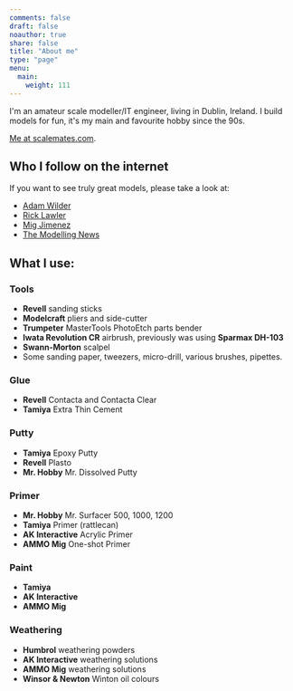 ```yaml
---
comments: false
draft: false
noauthor: true
share: false
title: "About me"
type: "page"
menu:
  main:
    weight: 111
---
```


I'm an amateur scale modeller/IT engineer, living in Dublin, Ireland.
I build models for fun, it's my main and favourite hobby since the 90s.

[Me at scalemates.com](https://www.scalemates.com/profiles/mate.php?id=38867).

## Who I follow on the internet

If you want to see truly great models, please take a look at:
* [Adam Wilder](http://wilder.su)
* [Rick Lawler](http://ricklawler-propaganda.com/propaganda/)
* [Mig Jimenez](http://migjimenez.com)
* [The Modelling News](https://www.themodellingnews.com/)

## What I use:

### Tools

* **Revell** sanding sticks
* **Modelcraft** pliers and side-cutter
* **Trumpeter** MasterTools PhotoEtch parts bender
* **Iwata Revolution CR** airbrush, previously was using **Sparmax DH-103**
* **Swann-Morton** scalpel
* Some sanding paper, tweezers, micro-drill, various brushes, pipettes.

### Glue

* **Revell** Contacta and Contacta Clear
* **Tamiya** Extra Thin Cement

### Putty

* **Tamiya** Epoxy Putty
* **Revell** Plasto
* **Mr. Hobby** Mr. Dissolved Putty

### Primer

* **Mr. Hobby** Mr. Surfacer 500, 1000, 1200
* **Tamiya** Primer (rattlecan)
* **AK Interactive** Acrylic Primer
* **AMMO Mig** One-shot Primer

### Paint
* **Tamiya**
* **AK Interactive**
* **AMMO Mig**

### Weathering
* **Humbrol** weathering powders
* **AK Interactive** weathering solutions
* **AMMO Mig** weathering solutions
* **Winsor & Newton** Winton oil colours

